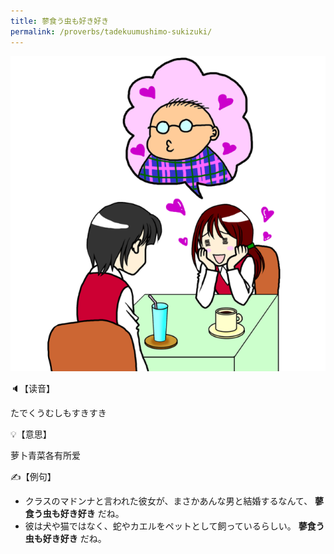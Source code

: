 ```yaml
---
title: 蓼食う虫も好き好き
permalink: /proverbs/tadekuumushimo-sukizuki/
---
```


![](/assets/images/proverbs/tadekuumushimosukizuki.png)

🔈【读音】

たでくうむしもすきすき

💡【意思】

萝卜青菜各有所爱

✍️【例句】

- クラスのマドンナと言われた彼女が、まさかあんな男と結婚するなんて、 **蓼食う虫も好き好き** だね。
- 彼は犬や猫ではなく、蛇やカエルをペットとして飼っているらしい。 **蓼食う虫も好き好き** だね。
